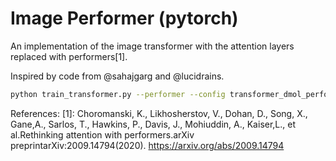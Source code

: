 # Image Performer (pytorch)

An implementation of the image transformer with the attention layers replaced with performers[1].

Inspired by code from @sahajgarg and @lucidrains.

```bash
python train_transformer.py --performer --config transformer_dmol_performer.yml --img64 "../imagenet64/unzip/" --doc "performer-6l-imgnet"
```


References:
[1]: Choromanski, K., Likhosherstov, V., Dohan, D., Song, X., Gane,A., Sarlos, T., Hawkins, P., Davis, J., Mohiuddin, A., Kaiser,L.,  et al.Rethinking attention with performers.arXiv preprintarXiv:2009.14794(2020). https://arxiv.org/abs/2009.14794

